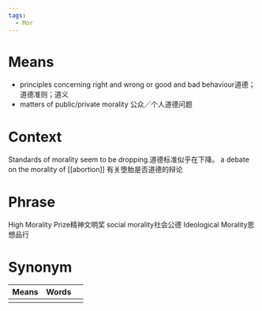 ```yaml
---
tags:
  - Mor
---
```

# Means
- principles concerning right and wrong or good and bad behaviour道德；道德准则；道义
- matters of public/private morality 公众╱个人道德问题
# Context
Standards of morality seem to be dropping.道德标准似乎在下降。
a debate on the morality of [[abortion]] 有关堕胎是否道德的辩论
# Phrase
High Morality Prize精神文明奖
social morality社会公德
Ideological Morality思想品行
# Synonym
| Means | Words |     |
| ----- | ----- | --- |
|       |       |     |
